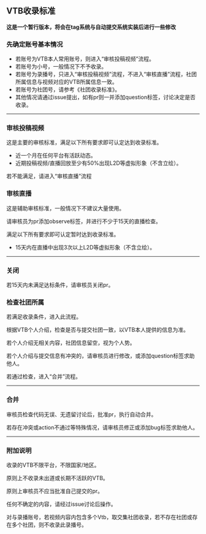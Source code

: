## VTB收录标准

**这是一个暂行版本，将会在tag系统与自动提交系统实装后进行一些修改**

### 先确定账号基本情况

- 若账号为VTB本人常用账号，则进入“审核投稿视频”流程。
- 若账号为小号，一般情况下不予收录。
- 若账号为录播号，只进入“审核投稿视频”流程，不进入“审核直播”流程，社团所属信息与视频对应的VTB所属信息一致。
- 若账号为社团号，请参考《社团收录标准》。
- 其他情况请通过issue提出，如有pr则一并添加question标签，讨论决定是否收录。

---

### 审核投稿视频

这是主要的审核标准，满足以下所有要求即可认定达到收录标准。

- 近一个月在任何平台有活跃动态。
- 近期投稿视频/直播回放至少有50%出现L2D等虚拟形象（不含立绘）。

若不能满足，请进入“审核直播”流程


### 审核直播

这是辅助审核标准，一般情况下不建议大量使用。

请审核员为pr添加observe标签，并进行不少于15天的直播检查。

满足以下所有要求即可认定暂时达到收录标准。

- 15天内在直播中出现3次以上L2D等虚拟形象（不含立绘）。

---

### 关闭

若15天内未满足达标条件，请审核员关闭pr。


### 检查社团所属

若满足收录条件，进入此流程。

根据VTB个人介绍，检查是否与提交社团一致，以VTB本人提供的信息为准。

若个人介绍无相关内容，社团信息留空，视为个人势。

若个人介绍与提交信息有冲突的，请审核员进行修改，或添加question标签求助他人。

若通过检查，进入“合并”流程。

---

### 合并

审核员检查代码无误、无遗留讨论后，批准pr，执行自动合并。

若存在冲突或action不通过等特殊情况，请审核员修正或添加bug标签求助他人。

---

### 附加说明

收录的VTB不限平台，不限国家/地区。

原则上不收录未出道或长期不活跃的VTB。

原则上审核员不应当批准自己提交的pr。

任何不确定的内容，请经过issue讨论后操作。

对与录播账号，若视频内容内包含多个Vtb，取交集社团收录，若不存在社团或存在多个社团，则不收录此录播号。
